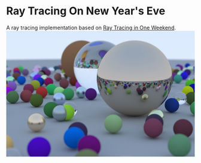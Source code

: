 # Ray Tracing On New Year's Eve
A ray tracing implementation based on [Ray Tracing in One Weekend](https://raytracing.github.io/books/RayTracingInOneWeekend.html#overview).
![Final Render](./renders/final.jpeg "Final Render")
